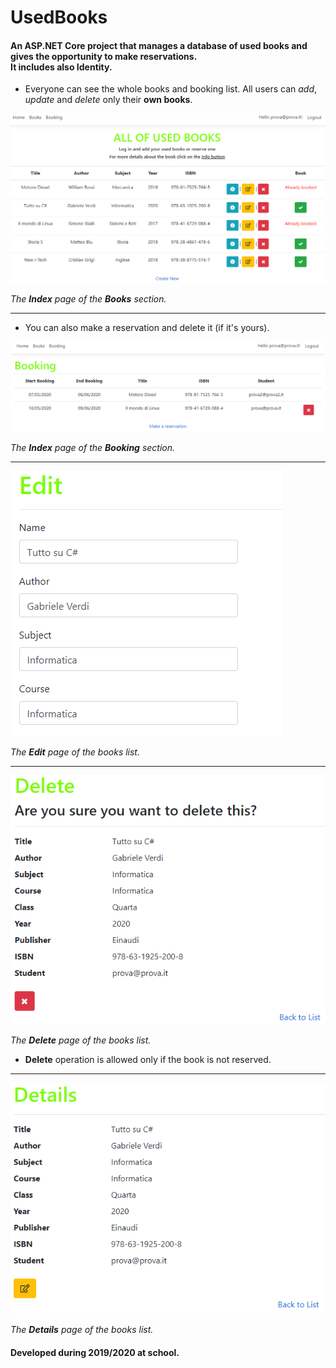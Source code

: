 # UsedBooks
#### An ASP.NET Core project that manages a database of used books and gives the opportunity to make reservations. <br>It includes also Identity.

* Everyone can see the whole books and booking list. All users can *add*, *update* and *delete* only their **own books**.

![](libri_identity/wwwroot/img/ScreenShots/1.2.PNG)

*The **Index** page of the **Books** section.*

---

* You can also make a reservation and delete it (if it's yours).

![](libri_identity/wwwroot/img/ScreenShots/2.PNG)

*The **Index** page of the **Booking** section.*

---

![](libri_identity/wwwroot/img/ScreenShots/3.PNG)

*The **Edit** page of the books list.*

---

![](libri_identity/wwwroot/img/ScreenShots/4.PNG)

*The **Delete** page of the books list.*
 
* **Delete** operation is allowed only if the book is not reserved.

---

![](libri_identity/wwwroot/img/ScreenShots/5.PNG)

*The **Details** page of the books list.* 

#### Developed during 2019/2020 at school.
